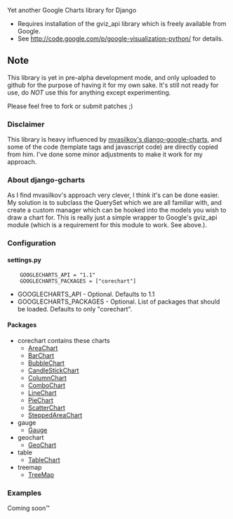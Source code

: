 Yet another Google Charts library for Django

- Requires installation of the gviz_api library which is freely available from Google.
- See http://code.google.com/p/google-visualization-python/ for details.

## Note ##
This library is yet in pre-alpha development mode, and only uploaded to github for the purpose of having it
for my own sake. It's still not ready for use, do _NOT_ use this for anything except experimenting.

Please feel free to fork or submit patches ;)

### Disclaimer ###
This library is heavy influenced by [mvasilkov's django-google-charts](https://github.com/mvasilkov/django-google-charts),
and some of the code (template tags and javascript code) are directly copied from him. I've done some minor adjustments to
make it work for my approach.

### About django-gcharts ###
As I find mvasilkov's approach very clever, I think it's can be done easier. My solution is to subclass the QuerySet
which we are all familiar with, and create a custom manager which can be hooked into the models you wish to draw a chart for.
This is really just a simple wrapper to Google's gviz_api module (which is a requirement for this module to work. See above.).

### Configuration ###

#### settings.py ####
        GOOGLECHARTS_API = "1.1"
        GOOGLECHARTS_PACKAGES = ["corechart"]

* GOOGLECHARTS_API - Optional. Defaults to 1.1
* GOOGLECHARTS_PACKAGES - Optional. List of packages that should be loaded. Defaults to only "corechart".
  
#### Packages ####
* corechart contains these charts
  * [AreaChart](https://developers.google.com/chart/interactive/docs/gallery/areachart)
  * [BarChart](https://developers.google.com/chart/interactive/docs/gallery/barchart)
  * [BubbleChart](https://developers.google.com/chart/interactive/docs/gallery/bubblechart)
  * [CandleStickChart](https://developers.google.com/chart/interactive/docs/gallery/candlestickchart)
  * [ColumnChart](https://developers.google.com/chart/interactive/docs/gallery/columnchart)
  * [ComboChart](https://developers.google.com/chart/interactive/docs/gallery/combochart)
  * [LineChart](https://developers.google.com/chart/interactive/docs/gallery/linechart)
  * [PieChart](https://developers.google.com/chart/interactive/docs/gallery/piechart)
  * [ScatterChart](https://developers.google.com/chart/interactive/docs/gallery/scatterchart)
  * [SteppedAreaChart](https://developers.google.com/chart/interactive/docs/gallery/steppedareachart)
* gauge
  * [Gauge](https://developers.google.com/chart/interactive/docs/gallery/gauge)
* geochart
  * [GeoChart](https://developers.google.com/chart/interactive/docs/gallery/geochart)
* table
  * [TableChart](https://developers.google.com/chart/interactive/docs/gallery/table)
* treemap
  * [TreeMap](https://developers.google.com/chart/interactive/docs/gallery/treemap)

### Examples ###
Coming soon™